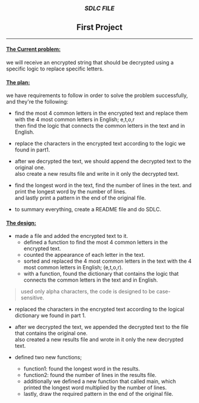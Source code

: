 ### <center>*SDLC FILE*</center>
## <center>First Project</center>  
____________________________________________________________________________
#### <ins>The Current problem:</ins>
we will receive an encrypted string that should be decrypted using a specific logic to replace specific letters. 

#### <ins>The plan:</ins>  
we have requirements to follow in order to solve the problem successfully, and they're the following:

- find the most 4 common letters in the encrypted text and replace them with the 4 most common letters in English; e,t,o,r  
then find the logic that connects the common letters in the text and in English.


- replace the characters in the encrypted text according to the logic we found in part1.


- after we decrypted the text, we should append the decrypted text to the original one.  
also create a new results file and write in it only the decrypted text.


- find the longest word in the text, find the number of lines in the text.
and print the longest word by the number of lines.  
and lastly print a pattern in the end of the original file.  

- to summary everything, create a README file and do SDLC.

#### <ins>The design:</ins>  
- made a file and added the encrypted text to it.  
  - defined a function to find the most 4 common letters in the encrypted text.  
  -  counted the appearance of each letter in the text.  
  - sorted and replaced the 4 most common letters in the text with the 4 most common letters in English; (e,t,o,r).  
  - with a function, found the dictionary that contains the logic that connects the common letters in the text and in English.
>used only alpha characters, the code is designed to be case-sensitive.  


- replaced the characters in the encrypted text according to the logical dictionary we found in part 1.  


- after we decrypted the text, we appended the decrypted text to the file that contains the original one.  
also created a new results file and wrote in it only the new decrypted text.


- defined two new functions;
  - function1: found the longest word in the results.
  - function2: found the number of lines in the results file.
  - additionally we defined a new function that called main, which printed the longest word multiplied by the number of lines.  
  - lastly, draw the required pattern in the end of the original file.

